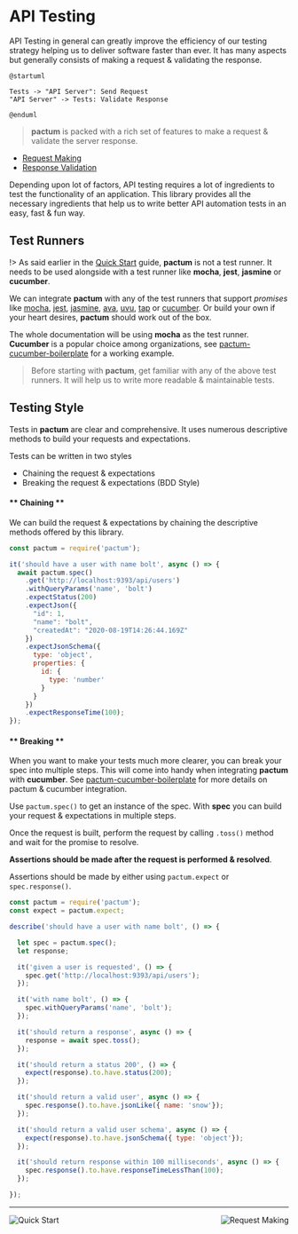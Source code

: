 # API Testing

API Testing in general can greatly improve the efficiency of our testing strategy helping us to deliver software faster than ever. It has many aspects but generally consists of making a request & validating the response.

```plantuml
@startuml

Tests -> "API Server": Send Request 
"API Server" -> Tests: Validate Response

@enduml
```

> **pactum** is packed with a rich set of features to make a request & validate the server response.

- [Request Making](request-making)
- [Response Validation](response-validation)

Depending upon lot of factors, API testing requires a lot of ingredients to test the functionality of an application. This library provides all the necessary ingredients that help us to write better API automation tests in an easy, fast & fun way.

## Test Runners

!> As said earlier in the [Quick Start](quick-start) guide, **pactum** is not a test runner. It needs to be used alongside with a test runner like **mocha**, **jest**, **jasmine** or **cucumber**.

We can integrate **pactum** with any of the test runners that support *promises* like [mocha](https://www.npmjs.com/package/mocha), [jest](https://www.npmjs.com/package/jest), [jasmine](https://www.npmjs.com/package/jasmine), [ava](https://www.npmjs.com/package/ava), [uvu](https://www.npmjs.com/package/uvu), [tap](https://www.npmjs.com/package/tap) or [cucumber](https://www.npmjs.com/package/@cucumber). Or build your own if your heart desires, **pactum** should work out of the box.

The whole documentation will be using **mocha** as the test runner. **Cucumber** is a popular choice among organizations, see [pactum-cucumber-boilerplate](https://github.com/pactumjs/pactum-cucumber-boilerplate) for a working example.
  
> Before starting with **pactum**, get familiar with any of the above test runners. It will help us to write more readable & maintainable tests. 

## Testing Style

Tests in **pactum** are clear and comprehensive. It uses numerous descriptive methods to build your requests and expectations.

Tests can be written in two styles

* Chaining the request & expectations
* Breaking the request & expectations (BDD Style)

<!-- tabs:start -->

#### ** Chaining **

We can build the request & expectations by chaining the descriptive methods offered by this library.

```js
const pactum = require('pactum');

it('should have a user with name bolt', async () => {
  await pactum.spec()
    .get('http://localhost:9393/api/users')
    .withQueryParams('name', 'bolt')
    .expectStatus(200)
    .expectJson({
      "id": 1,
      "name": "bolt",
      "createdAt": "2020-08-19T14:26:44.169Z"
    })
    .expectJsonSchema({
      type: 'object',
      properties: {
        id: {
          type: 'number'
        }
      }
    })
    .expectResponseTime(100);
});
```

#### ** Breaking **

When you want to make your tests much more clearer, you can break your spec into multiple steps. This will come into handy when integrating **pactum** with **cucumber**. See [pactum-cucumber-boilerplate](https://github.com/pactumjs/pactum-cucumber-boilerplate) for more details on pactum & cucumber integration.


Use `pactum.spec()` to get an instance of the spec. With **spec** you can build your request & expectations in multiple steps.

Once the request is built, perform the request by calling `.toss()` method and wait for the promise to resolve.

**Assertions should be made after the request is performed & resolved**.

Assertions should be made by either using `pactum.expect` or `spec.response()`.

```js
const pactum = require('pactum');
const expect = pactum.expect;

describe('should have a user with name bolt', () => {

  let spec = pactum.spec();
  let response;

  it('given a user is requested', () => {
    spec.get('http://localhost:9393/api/users');
  });

  it('with name bolt', () => {
    spec.withQueryParams('name', 'bolt');
  });

  it('should return a response', async () => {
    response = await spec.toss();
  });

  it('should return a status 200', () => {
    expect(response).to.have.status(200);
  });

  it('should return a valid user', async () => {
    spec.response().to.have.jsonLike({ name: 'snow'});
  });

  it('should return a valid user schema', async () => {
    expect(response).to.have.jsonSchema({ type: 'object'});
  });

  it('should return response within 100 milliseconds', async () => {
    spec.response().to.have.responseTimeLessThan(100);
  });

});
```

<!-- tabs:end -->

----

<a href="#/quick-start" >
  <img src="https://img.shields.io/badge/PREV-Quick%20Start-orange" alt="Quick Start" align="left" style="display: inline;" />
</a>
<a href="#/request-making" >
  <img src="https://img.shields.io/badge/NEXT-Request%20Making-blue" alt="Request Making" align="right" style="display: inline;" />
</a>

<script>
  ga('set', 'page', '/api-testing.html');
  ga('send', 'pageview');
</script>
